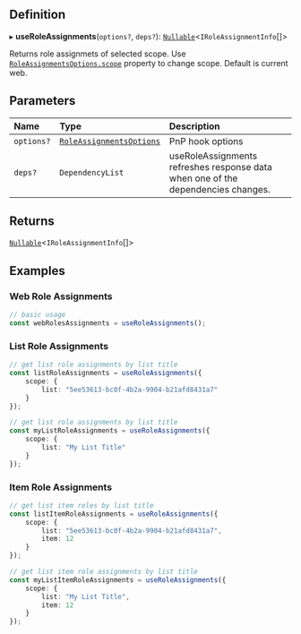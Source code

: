 
## Definition

▸ **useRoleAssignments**(`options?`, `deps?`): [`Nullable`](../Types/NullableT.md)<`IRoleAssignmentInfo`[]\>

Returns role assignmets of selected scope. Use [`RoleAssignmentsOptions.scope`](../Interfaces/RoleAssignmentsOptions.md#scope) property to change scope. Default is current web.

## Parameters

| Name | Type | Description |
| :------ | :------ | :------ |
| `options?` | [`RoleAssignmentsOptions`](../Interfaces/RoleAssignmentsOptions.md) | PnP hook options |
| `deps?` | `DependencyList` | useRoleAssignments refreshes response data when one of the dependencies changes. |

## Returns

[`Nullable`](../Types/NullableT.md)<`IRoleAssignmentInfo`[]\>

## Examples

### Web Role Assignments

```typescript
// basic usage
const webRolesAssignments = useRoleAssignments();
```

### List Role Assignments

```typescript
// get list role assignments by list title
const listRoleAssignments = useRoleAssignments({
	scope: {
		list: "5ee53613-bc0f-4b2a-9904-b21afd8431a7"
	}
});

// get list role assignments by list title
const myListRoleAssignments = useRoleAssignments({
	scope: {
		list: "My List Title"
	}
});
```

### Item Role Assignments

```typescript
// get list item roles by list title
const listItemRoleAssignments = useRoleAssignments({
	scope: {
		list: "5ee53613-bc0f-4b2a-9904-b21afd8431a7",
		item: 12
	}
});

// get list item role assignments by list title
const myListItemRoleAssignments = useRoleAssignments({
	scope: {
		list: "My List Title",
		item: 12
	}
});
```